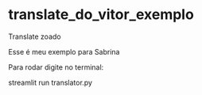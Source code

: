 # translate_do_vitor_exemplo
Translate zoado

Esse é meu exemplo para  Sabrina 

Para rodar digite no terminal:

streamlit run translator.py